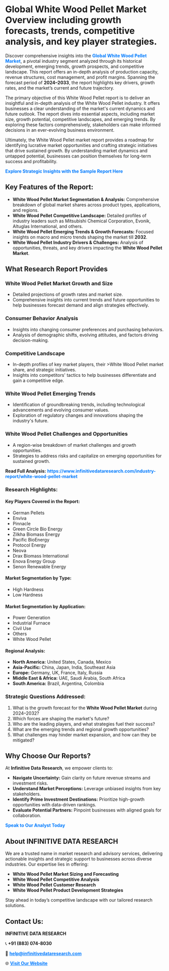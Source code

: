 <h1>Global White Wood Pellet Market Overview including growth forecasts, trends, competitive analysis, and key player strategies.</h1>
<p>
Discover comprehensive insights into the 
<a href="https://www.infinitivedataresearch.com/industry-report/white-wood-pellet-market" rel="dofollow" style="color: #007BFF; text-decoration: none;"><strong>Global White Wood Pellet Market</strong></a>, a pivotal industry segment analyzed through its historical development, emerging trends, growth prospects, and competitive landscape. This report offers an in-depth analysis of production capacity, revenue structures, cost management, and profit margins. Spanning the forecast period of <strong>2024–2033</strong>, the report highlights key drivers, growth rates, and the market’s current and future trajectory.
</p>
<p>
The primary objective of this White Wood Pellet report is to deliver an insightful and in-depth analysis of the White Wood Pellet industry. It offers businesses a clear understanding of the market's current dynamics and future outlook. The report dives into essential aspects, including market size, growth potential, competitive landscapes, and emerging trends. By exploring these factors comprehensively, stakeholders can make informed decisions in an ever-evolving business environment.
</p>
<p>
Ultimately, the White Wood Pellet market report provides a roadmap for identifying lucrative market opportunities and crafting strategic initiatives that drive sustained growth. By understanding market dynamics and untapped potential, businesses can position themselves for long-term success and profitability.
</p>
<p>
<a href="https://www.infinitivedataresearch.com/request-sample/reportId=112503" style="color: #007BFF; text-decoration: none;"><strong>Explore Strategic Insights with the Sample Report Here</strong></a>
</p>

<h2>Key Features of the Report:</h2>
<ul>
<li><strong>White Wood Pellet Market Segmentation & Analysis:</strong> Comprehensive breakdown of global market shares across product types, applications, and regions.</li>
<li><strong>White Wood Pellet Competitive Landscape:</strong> Detailed profiles of industry leaders such as Mitsubishi Chemical Corporation, Evonik, Altuglas International, and others.</li>
<li><strong>White Wood Pellet Emerging Trends & Growth Forecasts:</strong> Focused insights on macro and micro trends shaping the market till <strong>2032</strong>.</li>
<li><strong>White Wood Pellet Industry Drivers & Challenges:</strong> Analysis of opportunities, threats, and key drivers impacting the <strong>White Wood Pellet Market</strong>.</li>
</ul>

<h2>What Research Report Provides</h2>
<h3>White Wood Pellet Market Growth and Size</h3>
<ul>
<li>Detailed projections of growth rates and market size.</li>
<li>Comprehensive insights into current trends and future opportunities to help businesses forecast demand and align strategies effectively.</li>
</ul>

<h3>Consumer Behavior Analysis</h3>
<ul>
<li>Insights into changing consumer preferences and purchasing behaviors.</li>
<li>Analysis of demographic shifts, evolving attitudes, and factors driving decision-making.</li>
</ul>

<h3>Competitive Landscape</h3>
<ul>
<li>In-depth profiles of key market players, their >White Wood Pellet market share, and strategic initiatives.</li>
<li>Insights into competitors' tactics to help businesses differentiate and gain a competitive edge.</li>
</ul>

<h3>White Wood Pellet Emerging Trends</h3>
<ul>
<li>Identification of groundbreaking trends, including technological advancements and evolving consumer values.</li>
<li>Exploration of regulatory changes and innovations shaping the industry's future.</li>
</ul>

<h3>White Wood Pellet Challenges and Opportunities</h3>
<ul>
<li>A region-wise breakdown of market challenges and growth opportunities.</li>
<li>Strategies to address risks and capitalize on emerging opportunities for sustained growth.</li>
</ul>
<p><strong>Read Full Analysis:</strong> <a href="https://www.infinitivedataresearch.com/industry-report/white-wood-pellet-market" rel="dofollow" style="color: #007BFF; text-decoration: none;"><strong>https://www.infinitivedataresearch.com/industry-report/white-wood-pellet-market</strong></a></p>
<h3>Research Highlights:</h3>
<h4>Key Players Covered in the Report:</h4>
<ul><li>German Pellets</li><li>Enviva</li><li>Pinnacle</li><li>Green Circle Bio Energy</li><li>Zilkha Biomass Energy</li><li>Pacific BioEnergy</li><li>Protocol Energy</li><li>Neova</li><li>Drax Biomass International</li><li>Enova Energy Group</li><li>Senon Renewable Energy</li></ul>
<h4>Market Segmentation by Type:</h4>
<ul><li>High Hardness</li><li>Low Hardness</li></ul>
<h4>Market Segmentation by Application:</h4>
<ul><li>Power Generation</li><li>Industrial Furnace</li><li>Civil Use</li><li>Others</li><li>White Wood Pellet</li></ul>

<h4>Regional Analysis:</h4>
<ul>
<li><strong>North America:</strong> United States, Canada, Mexico</li>
<li><strong>Asia-Pacific:</strong> China, Japan, India, Southeast Asia</li>
<li><strong>Europe:</strong> Germany, UK, France, Italy, Russia</li>
<li><strong>Middle East & Africa:</strong> UAE, Saudi Arabia, South Africa</li>
<li><strong>South America:</strong> Brazil, Argentina, Colombia</li>
</ul>

<h3>Strategic Questions Addressed:</h3>
<ol>
<li>What is the growth forecast for the <strong>White Wood Pellet Market</strong> during 2024–2032?</li>
<li>Which forces are shaping the market's future?</li>
<li>Who are the leading players, and what strategies fuel their success?</li>
<li>What are the emerging trends and regional growth opportunities?</li>
<li>What challenges may hinder market expansion, and how can they be mitigated?</li>
</ol>

<h2>Why Choose Our Reports?</h2>
<p>At <strong>Infinitive Data Research</strong>, we empower clients to:</p>
<ul>
<li><strong>Navigate Uncertainty:</strong> Gain clarity on future revenue streams and investment risks.</li>
<li><strong>Understand Market Perceptions:</strong> Leverage unbiased insights from key stakeholders.</li>
<li><strong>Identify Prime Investment Destinations:</strong> Prioritize high-growth opportunities with data-driven rankings.</li>
<li><strong>Evaluate Potential Partners:</strong> Pinpoint businesses with aligned goals for collaboration.</li>
</ul>
<p><a href="https://www.infinitivedataresearch.com/industry-report/white-wood-pellet-market" rel="dofollow" style="color: #007BFF; text-decoration: none;"><strong>Speak to Our Analyst Today</strong></a></p>

<h2>About INFINITIVE DATA RESEARCH</h2>
<p>We are a trusted name in market research and advisory services, delivering actionable insights and strategic support to businesses across diverse industries. Our expertise lies in offering:</p>
<ul>
<li><strong>White Wood Pellet Market Sizing and Forecasting</strong></li>
<li><strong>White Wood Pellet Competitive Analysis</strong></li>
<li><strong>White Wood Pellet Customer Research</strong></li>
<li><strong>White Wood Pellet Product Development Strategies</strong></li>
</ul>
<p>Stay ahead in today’s competitive landscape with our tailored research solutions.</p>

<h2>Contact Us:</h2>
<p><strong>INFINITIVE DATA RESEARCH</strong></p>
<p>📞 <strong>+91 (883) 074-8030</strong></p>
<p>📧 <strong><a href="mailto:help@infinitivedataresearch.com" style="color: #007BFF;">help@infinitivedataresearch.com</a></strong></p>
<p>🌐 <strong><a href="https://www.infinitivedataresearch.com" rel="dofollow" style="color: #007BFF;">Visit Our Website</a></strong></p>